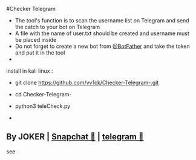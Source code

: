 #Checker Telegram
- The tool's function is to scan the username list on Telegram and send the catch to your bot on Telegram
- A file with the name of user.txt should be created and username must be placed inside
- Do not forget to create a new bot from <a href="https://t.me/BotFather">@BotFather</a> and take the token and put it in the tool
-
install in kali linux :
- git clone https://github.com/vv1ck/Checker-Telegram-.git
- cd Checker-Telegram-
- python3 teleCheck.py


-
By JOKER | <a class="" href="https://www.snapchat.com/add/jokermr5oos4800?">Snapchat 👻</a> | <a class="" href="http://t.me/vv1ck">telegram 🔷</a>
-
see
